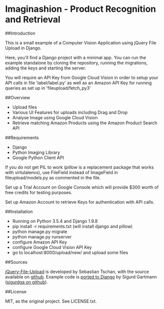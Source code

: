 # Imaginashion - Product Recognition and Retrieval

##Introduction

This is a small example of a Computer Vision Application using jQuery File Upload in Django. 

Here, you'll find a Django project with a minimal app. You can run the example standalone by cloning the repository, running the migrations, adding the keys and starting the server.

You will require an API Key from Google Cloud Vision in order to setup your API calls in file 'label/label.py' as well as an Amazon API Key for running queries as set up in 'fileupload/fetch_py3'


##Overview

* Upload files
* Various UI Features for uploads including Drag and Drop
* Analyse Image using Google Cloud Vision
* Retrieve matching Amazon Products using the Amazon Product Search API


##Requirements

* Django
* Python Imaging Library
* Google Python Client API

If you do not get PIL to work (_pillow_ is a replacement package that works
with virtulalenvs), use FileField instead of ImageField in
fileupload/models.py as commented in the file.

Set up a Trial Account on Google Console which will provide $300 worth of free credits for testing purposes.

Set up Amazon Account to retrieve Keys for authentication with API calls.


##Installation

* Running on Python 3.5.4 and Django 1.9.8
* pip install -r requirements.txt (will install django and pillow)
* python manage.py migrate
* python manage.py runserver
* configure Amazon API Key
* configure Google Cloud Vision API Key
* go to localhost:8000/upload/new/ and upload some files


##Sources

[jQuery-File-Upload](http://aquantum-demo.appspot.com/file-upload) is developed by Sebastian Tschan, with the source available on [github](https://github.com/blueimp/jQuery-File-Upload). Example code is [ported to Django](https://github.com/sigurdga/django-jquery-file-upload) by Sigurd Gartmann ([sigurdga on github](https://github.com/sigurdga/)).


##License

MIT, as the original project. See LICENSE.txt.
